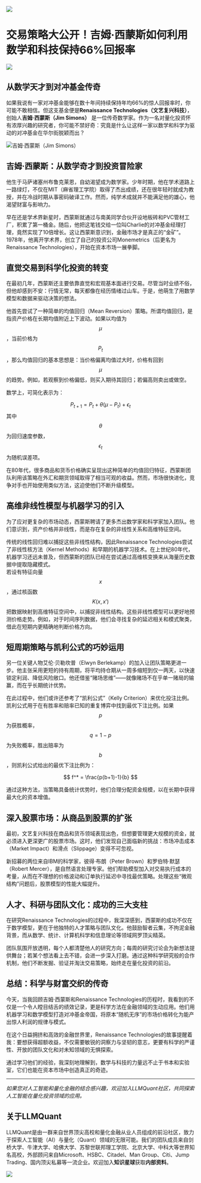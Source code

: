 ![](https://fastly.jsdelivr.net/gh/bucketio/img11@main/2024/10/21/1729466068183-23134fce-3131-4262-b18c-f378d71af4f6.gif)
# 交易策略大公开！吉姆·西蒙斯如何利用数学和科技保持66%回报率

![](https://fastly.jsdelivr.net/gh/bucketio/img9@main/2024/10/20/1729465031968-b3c8959e-1d37-4b8a-91b1-b0b0dfe25143.png)

## 从数学天才到对冲基金传奇

如果我说有一家对冲基金能够在数十年间持续保持年均66%的惊人回报率时，你可能不敢相信。但这支基金便是**Renaissance Technologies（文艺复兴科技）**，创始人**吉姆·西蒙斯（Jim Simons）** 是一位传奇数学家。作为一名对量化投资怀有浓厚兴趣的研究者，你可能不禁好奇：究竟是什么让这样一家以数学和科学为驱动的对冲基金在华尔街脱颖而出？


![吉姆·西蒙斯（Jim Simons）](https://fastly.jsdelivr.net/gh/bucketio/img9@main/2024/12/07/1733587170528-06f211da-95fd-496c-8822-12c17d14d6bc.png)



## 吉姆·西蒙斯：从数学奇才到投资冒险家

他生于马萨诸塞州布鲁克莱恩，自幼渴望成为数学家。少年时期，他在学术道路上一路绿灯，不仅在MIT（麻省理工学院）取得了杰出成绩，还在很年轻时就成为教授，并在冷战时期从事密码破译工作。然而，纯学术成就并不能满足他的雄心，他渴望财富与影响力。

早在还是学术界新星时，西蒙斯就通过与南美同学合伙开设地板砖和PVC管材工厂，积累了第一桶金。随后，他把这笔钱交给一位叫Charlie的对冲基金经理打理，竟然实现了10倍增长。这让西蒙斯意识到，金融市场才是真正的“金矿”。1978年，他离开学术界，创立了自己的投资公司Monemetrics（后更名为Renaissance Technologies），开始在资本市场一展拳脚。

## 直觉交易到科学化投资的转变

在最初几年，西蒙斯还主要依靠直觉和宏观基本面进行交易。尽管当时业绩不俗，但他却感到不安：行情无常，每天都像在经历情绪过山车。于是，他萌生了用数学模型和数据来驱动决策的想法。

他首先尝试了一种简单的均值回归（Mean Reversion）策略。所谓均值回归，是指资产价格在长期均值附近上下波动。如果以均值为$$\mu$$，当前价格为$$P_t$$，那么均值回归的基本思想是：当价格偏离均值过大时，价格有回到$$\mu$$的趋势。例如，若观察到价格偏低，则买入期待其回归；若偏高则卖出或做空。

数学上，可简化表示为：

$$
P_{t+1} = P_t + \theta (\mu - P_t) + \epsilon_t
$$
其中$$\theta$$为回归速度参数，$$\epsilon_t$$为随机误差项。

在80年代，很多商品和货币价格确实呈现出这种简单的均值回归特征，西蒙斯团队利用该策略在外汇和期货领域取得了相当可观的收益。然而，市场很快进化，竞争对手也开始使用类似方法，这迫使他们不断升级模型。

## 高维非线性模型与机器学习的引入

为了应对更复杂的市场动态，西蒙斯聘请了更多杰出数学家和科学家加入团队。他们意识到，资产价格并非线性，而是存在复杂的非线性关系和高维特征空间。

传统的线性回归难以捕捉这些非线性结构，因此Renaissance Technologies尝试了非线性核方法（Kernel Methods）和早期的机器学习技术。在上世纪80年代，机器学习还远未普及，但西蒙斯的团队已经在尝试通过高维核变换来从海量历史数据中提取隐藏模式。  
若设有特征向量$$x$$，通过核函数$$K(x,x')$$把数据映射到高维特征空间中，以捕捉非线性结构。这些非线性模型可以更好地预测价格走势。例如，对于时间序列数据，他们会寻找复杂的延迟相关和模式聚类，借此在短期内更精确地判断价格方向。

## 短周期策略与凯利公式的巧妙运用

另一位关键人物艾伦·贝勒坎普（Elwyn Berlekamp）的加入让团队策略更进一步。他主张采用更短的持有周期，将平均持仓期从一周多缩短到仅一两天，以快速锁定利润、降低风险敞口。他还借鉴“赌场思维”——就像赌场不在乎单一赌局的输赢，而在乎长期统计优势。

在此过程中，他们或许还参考了“凯利公式”（Kelly Criterion）来优化投注比例。凯利公式用于在有胜率和赔率已知的重复博弈中找到最优下注比例。如果$$p$$为获胜概率，$$q=1-p$$为失败概率，胜出赔率为$$b$$，则凯利公式给出的最优下注比例为：

$$
f^* = \frac{p(b+1)-1}{b}
$$

通过这种方法，当策略具备统计优势时，他们合理分配资金规模，以在长期中获得最大化的资本增值。

## 深入股票市场：从商品到股票的扩张

最初，文艺复兴科技在商品和货币领域表现出色，但想要管理更大规模的资金，就必须进入更深更广的股票市场。这时，他们发现自己面临新的挑战：市场冲击成本（Market Impact）和滑点（Slippage）变得不可忽视。

新招募的两位来自IBM的科学家，彼得·布朗（Peter Brown）和罗伯特·默瑟（Robert Mercer），是自然语言处理专家。他们帮助模型加入对交易执行成本的考量，从而在不理想的价格波动和订单执行延迟中寻找最优策略。处理这些“微观结构”问题后，股票模型的性能大幅提升。

## 人才、科研与团队文化：成功的三大支柱

在研究Renaissance Technologies的过程中，我深深感到，西蒙斯的成功不仅在于数学模型，更在于他独特的人才策略与团队文化。他鼓励智者云集，不拘泥金融背景，而从数学、统计、计算机科学和信息理论等领域网罗顶尖精英。

团队氛围开放透明，每个人都清楚他人的研究方向；每周的研究讨论会为新想法提供舞台；若某个想法看上去不错，会进一步深入打磨。通过这种科学研究般的合作机制，他们不断发掘、验证并淘汰交易策略，始终走在量化投资的前沿。

## 总结：科学与财富交织的传奇

今天，当我回顾吉姆·西蒙斯和Renaissance Technologies的历程时，我看到的不仅是一个令人瞠目结舌的绩效记录，更是科学方法在金融领域的生动应用。他们用机器学习和数学模型打造对冲基金帝国，将原本“随机无序”的市场价格转化为能产出惊人利润的规律与模式。

在这个日益拥挤和高效的金融世界里，Renaissance Technologies的故事提醒着我：要想获得超额收益，不仅需要敏锐的洞察力与坚韧的意志，更要有科学的严谨性、开放的团队文化和对未知领域的无惧探索。

通过学习他们的经验，我深刻地理解到，数学与科技的力量远不止于书本和实验室，它们也能在资本市场中创造真正的奇迹。


---


*如果您对人工智能和量化金融的结合感兴趣，欢迎加入LLMQuant社区，共同探索人工智能在量化投资领域的应用。*


## 关于LLMQuant

LLMQuant是由一群来自世界顶尖高校和量化金融从业人员组成的前沿社区，致力于探索人工智能（AI）与量化（Quant）领域的无限可能。我们的团队成员来自剑桥大学、牛津大学、哈佛大学、苏黎世联邦理工学院、北京大学、中科大等世界知名高校，外部顾问来自Microsoft、HSBC、Citadel、Man Group、Citi、Jump Trading、国内顶尖私募等一流企业。欢迎加入**知识星球**获取**内部资料**。


![](https://fastly.jsdelivr.net/gh/bucketio/img5@main/2024/12/07/1733584934045-6a1d47da-ae33-4488-b16d-86908304accd.JPG)

